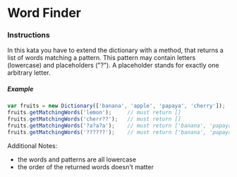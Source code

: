 # Word Finder

### Instructions
In this kata you have to extend the dictionary with a method, that returns a list of words matching a pattern. This 
pattern may contain letters (lowercase) and placeholders ("?"). A placeholder stands for exactly one arbitrary letter.

##### Example
```js
var fruits = new Dictionary(['banana', 'apple', 'papaya', 'cherry']);
fruits.getMatchingWords('lemon');     // must return []
fruits.getMatchingWords('cherr??');   // must return []
fruits.getMatchingWords('?a?a?a');    // must return ['banana', 'papaya']
fruits.getMatchingWords('??????');    // must return ['banana', 'papaya', 'cherry']
```

Additional Notes:
* the words and patterns are all lowercase
* the order of the returned words doesn't matter